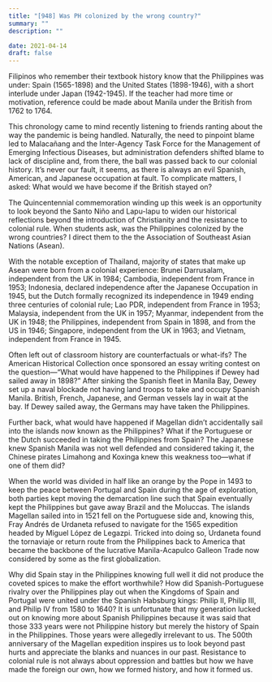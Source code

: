 ```yaml
---
title: "[948] Was PH colonized by the wrong country?"
summary: ""
description: ""

date: 2021-04-14
draft: false
---
```


Filipinos who remember their textbook history know that the Philippines was under: Spain (1565-1898) and the United States (1898-1946), with a short interlude under Japan (1942-1945). If the teacher had more time or motivation, reference could be made about Manila under the British from 1762 to 1764.

This chronology came to mind recently listening to friends ranting about the way the pandemic is being handled. Naturally, the need to pinpoint blame led to Malacañang and the Inter-Agency Task Force for the Management of Emerging Infectious Diseases, but administration defenders shifted blame to lack of discipline and, from there, the ball was passed back to our colonial history. It’s never our fault, it seems, as there is always an evil Spanish, American, and Japanese occupation at fault. To complicate matters, I asked: What would we have become if the British stayed on?

The Quincentennial commemoration winding up this week is an opportunity to look beyond the Santo Niño and Lapu-lapu to widen our historical reflections beyond the introduction of Christianity and the resistance to colonial rule. When students ask, was the Philippines colonized by the wrong countries? I direct them to the the Association of Southeast Asian Nations (Asean).

With the notable exception of Thailand, majority of states that make up Asean were born from a colonial experience: Brunei Darrusalam, independent from the UK in 1984; Cambodia, independent from France in 1953; Indonesia, declared independence after the Japanese Occupation in 1945, but the Dutch formally recognized its independence in 1949 ending three centuries of colonial rule; Lao PDR, independent from France in 1953; Malaysia, independent from the UK in 1957; Myanmar, independent from the UK in 1948; the Philippines, independent from Spain in 1898, and from the US in 1946; Singapore, independent from the UK in 1963; and Vietnam, independent from France in 1945.

Often left out of classroom history are counterfactuals or what-ifs? The American Historical Collection once sponsored an essay writing contest on the question—“What would have happened to the Philippines if Dewey had sailed away in 1898?” After sinking the Spanish fleet in Manila Bay, Dewey set up a naval blockade not having land troops to take and occupy Spanish Manila. British, French, Japanese, and German vessels lay in wait at the bay. If Dewey sailed away, the Germans may have taken the Philippines.

Further back, what would have happened if Magellan didn’t accidentally sail into the islands now known as the Philippines? What if the Portuguese or the Dutch succeeded in taking the Philippines from Spain? The Japanese knew Spanish Manila was not well defended and considered taking it, the Chinese pirates Limahong and Koxinga knew this weakness too—what if one of them did?

When the world was divided in half like an orange by the Pope in 1493 to keep the peace between Portugal and Spain during the age of exploration, both parties kept moving the demarcation line such that Spain eventually kept the Philippines but gave away Brazil and the Moluccas. The islands Magellan sailed into in 1521 fell on the Portuguese side and, knowing this, Fray Andrés de Urdaneta refused to navigate for the 1565 expedition headed by Miguel López de Legazpi. Tricked into doing so, Urdaneta found the tornaviaje or return route from the Philippines back to America that became the backbone of the lucrative Manila-Acapulco Galleon Trade now considered by some as the first globalization.

Why did Spain stay in the Philippines knowing full well it did not produce the coveted spices to make the effort worthwhile? How did Spanish-Portuguese rivalry over the Philippines play out when the Kingdoms of Spain and Portugal were united under the Spanish Habsburg kings: Philip II, Philip III, and Philip IV from 1580 to 1640? It is unfortunate that my generation lucked out on knowing more about Spanish Philippines because it was said that those 333 years were not Philippine history but merely the history of Spain in the Philippines. Those years were allegedly irrelevant to us. The 500th anniversary of the Magellan expedition inspires us to look beyond past hurts and appreciate the blanks and nuances in our past. Resistance to colonial rule is not always about oppression and battles but how we have made the foreign our own, how we formed history, and how it formed us.
